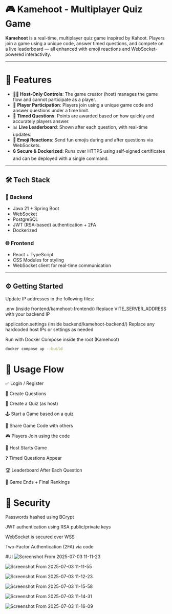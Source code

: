 # 🎮 Kamehoot - Multiplayer Quiz Game

**Kamehoot** is a real-time, multiplayer quiz game inspired by Kahoot. Players join a game using a unique code, answer timed questions, and compete on a live leaderboard — all enhanced with emoji reactions and WebSocket-powered interactivity.

---

# 🚀 Features

- 🧑‍🏫 **Host-Only Controls**: The game creator (host) manages the game flow and cannot participate as a player.
- 👥 **Player Participation**: Players join using a unique game code and answer questions under a time limit.
- 🧠 **Timed Questions**: Points are awarded based on how quickly and accurately players answer.
- 📊 **Live Leaderboard**: Shown after each question, with real-time updates.
- 🎉 **Emoji Reactions**: Send fun emojis during and after questions via WebSockets.
- 🔒 **Secure & Dockerized**: Runs over HTTPS using self-signed certificates and can be deployed with a single command.

---

## 🛠️ Tech Stack

### 🔧 Backend
- Java 21 + Spring Boot
- WebSocket
- PostgreSQL
- JWT (RSA-based) authentication + 2FA
- Dockerized

### 🌐 Frontend
- React + TypeScript
- CSS Modules for styling
- WebSocket client for real-time communication

---

## ⚙️ Getting Started

Update IP addresses in the following files:

  .env (inside frontend/kamehoot-frontend/)
  Replace VITE_SERVER_ADDRESS with your backend IP

  application.settings (inside backend/kamehoot-backend/)
  Replace any hardcoded host IPs or settings as needed

Run with Docker Compose inside the root (Kamehoot)

```bash
docker compose up --build
```



# 🧪 Usage Flow

  ✅ Login / Register

  🤔 Create Questions

  🧠 Create a Quiz (as host)

  🕹️ Start a Game based on a quiz

  📲 Share Game Code with others

  🎮 Players Join using the code

  🚦 Host Starts Game

  ❓ Timed Questions Appear

  🏆 Leaderboard After Each Question

  🎉 Game Ends + Final Rankings


# 🔐 Security

  Passwords hashed using BCrypt

  JWT authentication using RSA public/private keys

  WebSocket is secured over WSS

  Two-Factor Authentication (2FA) via code


#UI
![Screenshot From 2025-07-03 11-11-23](https://github.com/user-attachments/assets/e177c6e2-70c5-4b4e-829a-2685b84f02dd)

![Screenshot From 2025-07-03 11-11-55](https://github.com/user-attachments/assets/74cb545b-67aa-4fcc-8b42-0b9b62fa52ea)

![Screenshot From 2025-07-03 11-12-23](https://github.com/user-attachments/assets/91b20c31-01bc-4a73-9f57-ef48dbb8c5ac)

![Screenshot From 2025-07-03 11-15-58](https://github.com/user-attachments/assets/936ba1c5-8b20-44df-84eb-73ff1a87ccf3)

![Screenshot From 2025-07-03 11-14-31](https://github.com/user-attachments/assets/4d77b206-0521-4d15-93fc-ef58738eca7e)

![Screenshot From 2025-07-03 11-16-09](https://github.com/user-attachments/assets/87ebf897-8026-4fdb-9531-9c8bf1f21cc5)
